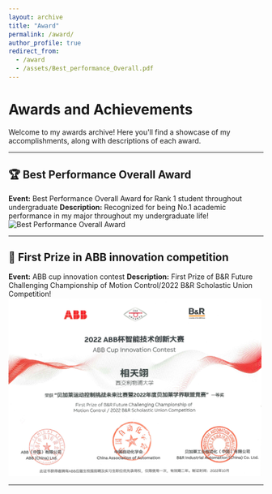 ```yaml
---
layout: archive
title: "Award"
permalink: /award/
author_profile: true
redirect_from:
  - /award
  - /assets/Best_performance_Overall.pdf
---
```


# Awards and Achievements

Welcome to my awards archive! Here you'll find a showcase of my accomplishments, along with descriptions of each award.

---

## 🏆 Best Performance Overall Award  
**Event:**  Best Performance Overall Award for Rank 1 student throughout undergraduate
**Description:** Recognized for being No.1 academic performance in my major throughout my undergraduate life!
<img src="../images/Best_performance_Overall.png" alt="Best Performance Overall Award" width="500">

---


## 🥇 First Prize in ABB innovation competition   
**Event:** ABB cup innovation contest
**Description:** First Prize of B&R Future Challenging Championship of Motion Control/2022 B&R Scholastic Union Competition!
<img src="../images/ABB_award.png" alt="ABB Innovation Competition" width="500">


---
